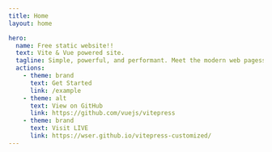 ```yaml
---
title: Home
layout: home

hero:
  name: Free static website!!
  text: Vite & Vue powered site.
  tagline: Simple, powerful, and performant. Meet the modern web pagess you've always wanted.
  actions:
    - theme: brand
      text: Get Started
      link: /example
    - theme: alt
      text: View on GitHub
      link: https://github.com/vuejs/vitepress
    - theme: brand
      text: Visit LIVE
      link: https://wser.github.io/vitepress-customized/
---
```

